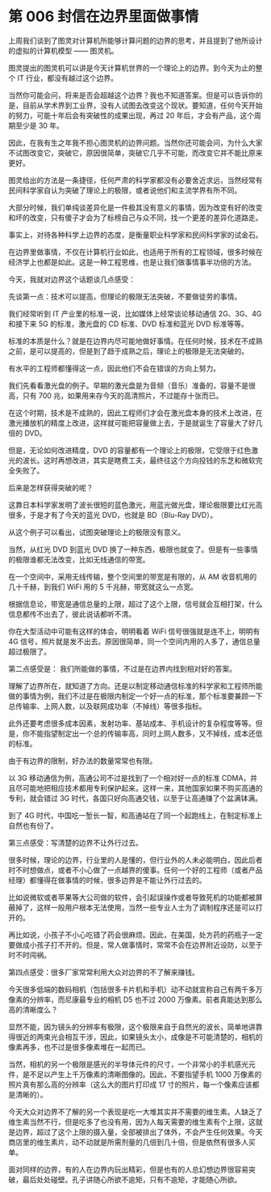 # 第 006 封信在边界里面做事情

上周我们谈到了图灵对计算机所能够计算问题的边界的思考，并且提到了他所设计的虚拟的计算机模型 —— 图灵机。

图灵提出的图灵机可以讲是今天计算机世界的一个理论上的边界。到今天为止的整个 IT 行业，都没有越过这个边界。

当然你可能会问，将来是否会超越这个边界？我也不知道答案。但是可以告诉你的是，目前从学术界到工业界，没有人试图去改变这个现状。要知道，任何今天开始的努力，可能十年后会有突破性的成果出现，再过 20 年后，才会有产品，这个周期至少是 30 年。

因此，在我有生之年我不担心图灵机的边界问题。当然你还可能会问，为什么大家不试图改变它，突破它，原因很简单，突破它几乎不可能，而改变它并不能比原来更好。

图灵给出的方法是一条捷径，任何严肃的科学家都没有必要舍近求远，当然经常有民间科学家自认为突破了理论上的极限，或者说他们和主流学界有所不同。

大部分时候，我们单纯谈差异化是一件极其没有意义的事情，因为改变有好的改变和坏的改变，只有傻子才会为了标榜自己与众不同，找一个更差的差异化道路走。

事实上，对待各种科学上边界的态度，是衡量职业科学家和民间科学家的试金石。

在边界里做事情，不仅在计算机行业如此，也适用于所有的工程领域，很多时候在经济学上也都是如此。这是一种工程思维，也是让我们做事情事半功倍的方法。

今天，我就对边界这个话题谈几点感受：

先谈第一点：技术可以提高，但理论的极限无法突破，不要做徒劳的事情。

我们经常听到 IT 产业里的标准一说，比如媒体上经常谈论移动通信 2G、3G、4G 和接下来 5G 的标准，激光盘的 CD 标准、DVD 标准和蓝光 DVD 标准等等。

标准的本质是什么？就是在边界内尽可能地做好事情。在任何时候，技术在不成熟之前，是可以提高的，但是到了趋于成熟之后，理论上的极限是无法突破的。

有水平的工程师都懂得这一点，因此他们不会在错误的方向上努力。

我们先看看激光盘的例子。早期的激光盘是为音频（音乐）准备的，容量不是很高，只有 700 兆，如果用来存今天的高清照片，不过能存十张而已。

在这个时期，技术是不成熟的，因此工程师们才会在激光盘本身的技术上改进，在激光播放机的精度上改进，这样就可能把容量做上去，于是就诞生了容量大了好几倍的 DVD。

但是，无论如何改进精度，DVD 的容量都有一个理论上的极限，它受限于红色激光的波长。这时再想改进，其实是瞎费工夫，最终往这个方向投钱的东芝和微软完全失败了。

后来是怎样获得突破的呢？

这靠日本科学家发明了波长很短的蓝色激光，用蓝光做光盘，理论极限要比红光高很多，于是才有了今天的蓝光 DVD，也就是 BD（Blu-Ray DVD）。

从这个例子可以看出，试图突破理论上的极限没有意义。

当然，从红光 DVD 到蓝光 DVD 换了一种东西，极限也就变了。但是有一些事情的极限谁都无法改变，比如无线通信的带宽。

在一个空间中，采用无线传输，整个空间里的带宽是有限的，从 AM 收音机用的几十千赫，到我们 WiFi 用的 5 千兆赫，带宽就这么一点宽。

根据信息论，带宽是通信总量的上限，超过了这个上限，信号就会互相打架，什么信息都传不出去了，彼此说话都听不清。

你在大型活动中可能有这样的体会，明明看着 WiFi 信号很强就是连不上，明明有 4G 信号，照片就是发不出去。原因很简单，同一个空间内用的人多了，通信总量超过极限了。

第二点感受是： 我们所能做的事情，不过是在边界内找到相对好的答案。

理解了边界所在，就知道了方向。还是以制定移动通信标准的科学家和工程师所能做的事情为例，我们不过是在极限内制定一个好一点的标准，那个标准要兼顾一下总传输率、上网人数，以及联网成功率（不掉线）等很多指标。

此外还要考虑很多成本因素，发射功率、基站成本、手机设计的复杂程度等等。但是，你不能指望制定出一个总的传输率高，同时上网人数多，又不掉线，成本还低的标准。

由于有边界的限制，好办法的数量常常也有限。

以 3G 移动通信为例，高通公司不过是找到了一个相对好一点的标准 CDMA，并且尽可能地把相应技术都用专利保护起来。这样一来，其他国家如果不购买高通的专利，就会错过 3G 时代，各国只好向高通交钱，以至于让高通赚了个盆满钵满。

到了 4G 时代，中国吃一堑长一智，和高通站在了同一个起跑线上，在制定标准上自然也有份了。

第三点感受：写清楚的边界不让外行过去。

很多时候，理论的边界，行业里的人是懂的，但行业外的人未必能明白，因此后者时不时想做点，或者不小心做了一点越界的傻事。任何一个好的工程师（或者产品经理）都懂得在做事情的时候，很多边界是不能让外行过去的。

比如说微软或者苹果等大公司做的软件，会引起误操作或者导致死机的功能都被屏蔽掉了，这样一般用户根本无法使用，当然一些专业人士为了调制程序还是可以打开的。

再比如说，小孩子不小心吃错了药会很麻烦。因此，在美国，处方药的药瓶子一定要做成小孩子打不开的。但是，常人做事情时，常常不会在边界附近设防，以至于时不时闯祸。

第四点感受：很多厂家常常利用大众对边界的不了解来赚钱。

今天很多低端的数码相机（包括很多卡片机和手机）动不动就宣称自己有两千多万像素的分辨率，而尼康最专业的相机 D5 也不过 2000 万像素。前者真能达到那么高的清晰度么？

显然不能，因为镜头的分辨率有极限，这个极限来自于自然光的波长，简单地讲靠得很近的两束光会相互干涉，因此，如果镜头太小，成像是不可能清楚的，相机的像素再多，也不过是很多像素堆在一起而已。

当然，相机的另一个极限是感光的半导体元件的尺寸，一个非常小的手机感光元件，是不足以产生上千万像素的清晰图像的。因此，不要指望手机 1000 万像素的照片真有那么高的分辨率（这么大的图片打印成 17 寸的照片，每一个像素应该都是清晰的）。

今天大众对边界不了解的另一个表现是吃一大堆其实并不需要的维生素。人缺乏了维生素当然不行，但是吃多了也没有用，因为人每天需要的维生素有个上限，这就是边界，超过了这个上限的摄入量，全部被排出了体外，不会产生任何效果。今天商店里的维生素片，动不动就是所需剂量的几倍到几十倍，但是依然有很多人买单。

面对同样的边界，有的人在边界内玩出精彩，但是也有的人总幻想边界很容易突破，最后处处碰壁。孔子讲随心所欲不逾矩，只有不逾矩，才能随心所欲。